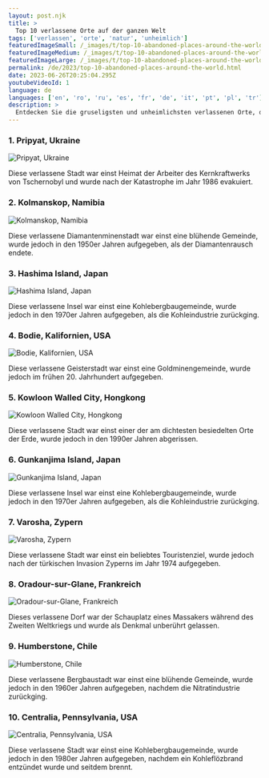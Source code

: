 ```yaml
---
layout: post.njk
title: >
  Top 10 verlassene Orte auf der ganzen Welt
tags: ['verlassen', 'orte', 'natur', 'unheimlich']
featuredImageSmall: /_images/t/top-10-abandoned-places-around-the-world-cover-de-small.webp
featuredImageMedium: /_images/t/top-10-abandoned-places-around-the-world-cover-de-medium.webp
featuredImageLarge: /_images/t/top-10-abandoned-places-around-the-world-cover-de-large.webp
permalink: /de/2023/top-10-abandoned-places-around-the-world.html
date: 2023-06-26T20:25:04.295Z
youtubeVideoId: 1
language: de
languages: ['en', 'ro', 'ru', 'es', 'fr', 'de', 'it', 'pt', 'pl', 'tr']
description: >
  Entdecken Sie die gruseligsten und unheimlichsten verlassenen Orte, die von der Natur zurückerobert wurden.
---
```


### 1. Pripyat, Ukraine

![Pripyat, Ukraine](/_images/0/0a3ff15f1a711d913652f01b57238742-medium.webp)

Diese verlassene Stadt war einst Heimat der Arbeiter des Kernkraftwerks von Tschernobyl und wurde nach der Katastrophe im Jahr 1986 evakuiert.

### 2. Kolmanskop, Namibia

![Kolmanskop, Namibia](/_images/3/343cbeccc4ba7b9193d00360a67f67d5-medium.webp)

Diese verlassene Diamantenminenstadt war einst eine blühende Gemeinde, wurde jedoch in den 1950er Jahren aufgegeben, als der Diamantenrausch endete.

### 3. Hashima Island, Japan

![Hashima Island, Japan](/_images/7/7f221315f73d6afbd692fc02382ed328-medium.webp)

Diese verlassene Insel war einst eine Kohlebergbaugemeinde, wurde jedoch in den 1970er Jahren aufgegeben, als die Kohleindustrie zurückging.

### 4. Bodie, Kalifornien, USA

![Bodie, Kalifornien, USA](/_images/0/0e07e8dacdc91b186ca1999e85fa0e11-medium.webp)

Diese verlassene Geisterstadt war einst eine Goldminengemeinde, wurde jedoch im frühen 20. Jahrhundert aufgegeben.

### 5. Kowloon Walled City, Hongkong

![Kowloon Walled City, Hongkong](/_images/0/098e91c86883e9eb78449f43ea7c83f6-medium.webp)

Diese verlassene Stadt war einst einer der am dichtesten besiedelten Orte der Erde, wurde jedoch in den 1990er Jahren abgerissen.

### 6. Gunkanjima Island, Japan

![Gunkanjima Island, Japan](/_images/7/7f221315f73d6afbd692fc02382ed328-medium.webp)

Diese verlassene Insel war einst eine Kohlebergbaugemeinde, wurde jedoch in den 1970er Jahren aufgegeben, als die Kohleindustrie zurückging.

### 7. Varosha, Zypern

![Varosha, Zypern](/_images/8/8341e62635e44a0360c0a5812a342be5-medium.webp)

Diese verlassene Stadt war einst ein beliebtes Touristenziel, wurde jedoch nach der türkischen Invasion Zyperns im Jahr 1974 aufgegeben.

### 8. Oradour-sur-Glane, Frankreich

![Oradour-sur-Glane, Frankreich](/_images/d/d64e45c2eedb9020ecd86fd7bd4d8fde-medium.webp)

Dieses verlassene Dorf war der Schauplatz eines Massakers während des Zweiten Weltkriegs und wurde als Denkmal unberührt gelassen.

### 9. Humberstone, Chile

![Humberstone, Chile](/_images/0/0d2f2e6aa33278f6f13defe425b8daa1-medium.webp)

Diese verlassene Bergbaustadt war einst eine blühende Gemeinde, wurde jedoch in den 1960er Jahren aufgegeben, nachdem die Nitratindustrie zurückging.

### 10. Centralia, Pennsylvania, USA

![Centralia, Pennsylvania, USA](/_images/a/a18c6131fff9851512fb884a7e06f26c-medium.webp)

Diese verlassene Stadt war einst eine Kohlebergbaugemeinde, wurde jedoch in den 1980er Jahren aufgegeben, nachdem ein Kohleflözbrand entzündet wurde und seitdem brennt.

